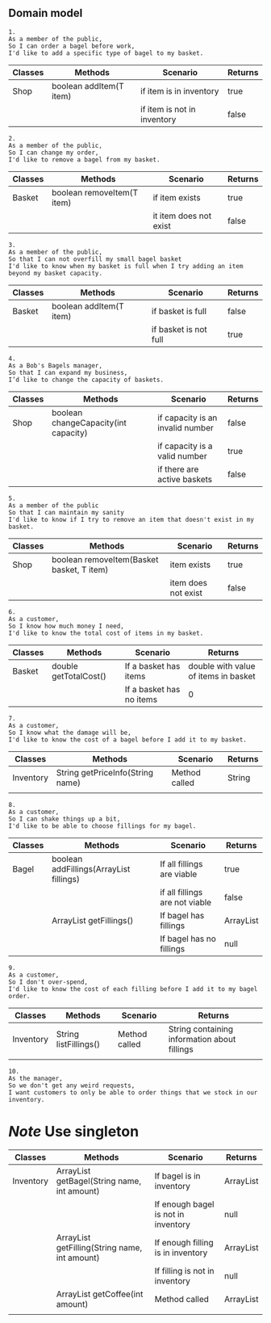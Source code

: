 ## Domain model

```
1.
As a member of the public,
So I can order a bagel before work,
I'd like to add a specific type of bagel to my basket.
```

| Classes | Methods                 | Scenario                    | Returns |
|---------|-------------------------|-----------------------------|---------|
| Shop    | boolean addItem(T item) | if item is in inventory     | true    |
|         |                         | if item is not in inventory | false   |

```
2.
As a member of the public,
So I can change my order,
I'd like to remove a bagel from my basket.
```

| Classes | Methods                    | Scenario               | Returns |
|---------|----------------------------|------------------------|---------|
| Basket  | boolean removeItem(T item) | if item exists         | true    |
|         |                            | it item does not exist | false   |

```
3.
As a member of the public,
So that I can not overfill my small bagel basket
I'd like to know when my basket is full when I try adding an item beyond my basket capacity.
```

| Classes | Methods                 | Scenario              | Returns |
|---------|-------------------------|-----------------------|---------|
| Basket  | boolean addItem(T item) | if basket is full     | false   |
|         |                         | if basket is not full | true    |

```
4.
As a Bob's Bagels manager,
So that I can expand my business,
I’d like to change the capacity of baskets.
```

| Classes | Methods                              | Scenario                         | Returns |
|---------|--------------------------------------|----------------------------------|---------|
| Shop    | boolean changeCapacity(int capacity) | if capacity is an invalid number | false   |
|         |                                      | if capacity is a valid number    | true    |
|         |                                      | if there are active baskets      | false   |

```
5.
As a member of the public
So that I can maintain my sanity
I'd like to know if I try to remove an item that doesn't exist in my basket.
```

| Classes | Methods                                   | Scenario            | Returns |
|---------|-------------------------------------------|---------------------|---------|
| Shop    | boolean removeItem(Basket basket, T item) | item exists         | true    |
|         |                                           | item does not exist | false   |

```
6.
As a customer,
So I know how much money I need,
I'd like to know the total cost of items in my basket.
```

| Classes | Methods               | Scenario                 | Returns                              |
|---------|-----------------------|--------------------------|--------------------------------------|
| Basket  | double getTotalCost() | If a basket has items    | double with value of items in basket |
|         |                       | If a basket has no items | 0                                    |
```
7.
As a customer,
So I know what the damage will be,
I'd like to know the cost of a bagel before I add it to my basket.
```

| Classes   | Methods                          | Scenario      | Returns |
|-----------|----------------------------------|---------------|---------|
| Inventory | String getPriceInfo(String name) | Method called | String  |
|           |                                  |               |         |

```
8.
As a customer,
So I can shake things up a bit,
I'd like to be able to choose fillings for my bagel.
```

| Classes | Methods                                           | Scenario                       | Returns             |
|---------|---------------------------------------------------|--------------------------------|---------------------|
| Bagel   | boolean addFillings(ArrayList<Fillings> fillings) | If all fillings are viable     | true                |
|         |                                                   | if all fillings are not viable | false               |
|         | ArrayList<Fillings> getFillings()                 | If bagel has fillings          | ArrayList<Fillings> |
|         |                                                   | If bagel has no fillings       | null                |
```
9.
As a customer,
So I don't over-spend,
I'd like to know the cost of each filling before I add it to my bagel order.
```

| Classes   | Methods               | Scenario      | Returns                                      |
|-----------|-----------------------|---------------|----------------------------------------------|
| Inventory | String listFillings() | Method called | String containing information about fillings |
|           |                       |               |                                              |

```
10.
As the manager,
So we don't get any weird requests,
I want customers to only be able to order things that we stock in our inventory.
```
# *Note* Use singleton
| Classes   | Methods                                                | Scenario                            | Returns            |
|-----------|--------------------------------------------------------|-------------------------------------|--------------------|
| Inventory | ArrayList<Bagel> getBagel(String name, int amount)     | If bagel is in inventory            | ArrayList<Bagel>   |
|           |                                                        | If enough bagel is not in inventory | null               |
|           | ArrayList<Filling> getFilling(String name, int amount) | If enough filling is in inventory   | ArrayList<Filling> |
|           |                                                        | If filling is not in inventory      | null               |
|           | ArrayList<Coffee> getCoffee(int amount)                | Method called                       | ArrayList<Coffee>  |
|           |                                                        |                                     |                    |